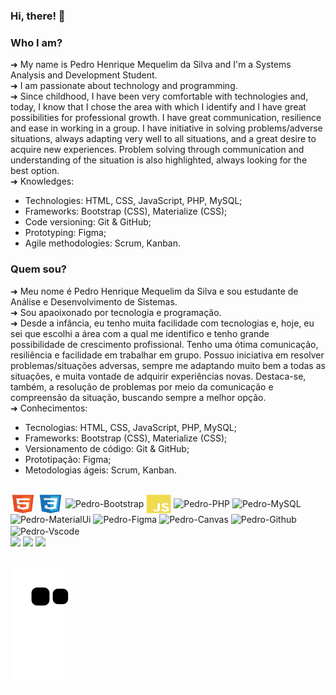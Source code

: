 ### Hi, there! 👋

### Who I am?

➜ My name is Pedro Henrique Mequelim da Silva and I'm a Systems Analysis and Development Student.<br>
➜ I am passionate about technology and programming.<br>
➜ Since childhood, I have been very comfortable with technologies and, today, I know that I chose the area with which I identify and I have great possibilities for professional growth. I have great communication, resilience and ease in working in a group. I have initiative in solving problems/adverse situations, always adapting very well to all situations, and a great desire to acquire new experiences. Problem solving through communication and understanding of the situation is also highlighted, always looking for the best option.<br>
➜ Knowledges:
   <ul>
     <li>Technologies: HTML, CSS, JavaScript, PHP, MySQL;</li>
     <li>Frameworks: Bootstrap (CSS), Materialize (CSS);</li>
     <li>Code versioning: Git & GitHub;</li>
     <li>Prototyping: Figma;</li>
     <li>Agile methodologies: Scrum, Kanban.</li>
   </ul>

### Quem sou?  
➜ Meu nome é Pedro Henrique Mequelim da Silva e sou estudante de Análise e Desenvolvimento de Sistemas.<br>
➜ Sou apaoixonado por tecnologia e programação.<br>
➜ Desde a infância, eu tenho muita facilidade com tecnologias e, hoje, eu sei que escolhi a área com a qual me identifico e tenho grande possibilidade de crescimento profissional. Tenho uma ótima comunicação, resiliência e facilidade em trabalhar em grupo. Possuo iniciativa em resolver problemas/situações adversas, sempre me adaptando muito bem a todas as situações, e muita vontade de adquirir experiências novas. Destaca-se, também, a resolução de problemas por meio da comunicação e compreensão da situação, buscando sempre a melhor opção.<br>
➜ Conhecimentos:
   <ul>
     <li>Tecnologias: HTML, CSS, JavaScript, PHP, MySQL;</li>
     <li>Frameworks: Bootstrap (CSS), Materialize (CSS);</li>
     <li>Versionamento de código: Git & GitHub;</li>
     <li>Prototipação: Figma;</li>
     <li>Metodologias ágeis: Scrum, Kanban.</li>
   </ul>

<div style="display: inline_block"><br>
  <img align="center" alt="Pedro-HTML" height="30" width="40" src="https://raw.githubusercontent.com/devicons/devicon/master/icons/html5/html5-original.svg">
  <img align="center" alt="Pedro-CSS" height="30" width="40" src="https://raw.githubusercontent.com/devicons/devicon/master/icons/css3/css3-original.svg">
  <img align="center" alt="Pedro-Bootstrap" height="45" width="35" src="https://cdn.jsdelivr.net/gh/devicons/devicon/icons/bootstrap/bootstrap-original.svg">
  <img align="center" alt="Pedro-JS" height="30" width="40" src="https://raw.githubusercontent.com/devicons/devicon/master/icons/javascript/javascript-plain.svg">
  <img align="center" alt="Pedro-PHP" height="30" width="40" src="https://cdn.jsdelivr.net/gh/devicons/devicon/icons/php/php-original.svg"/>
  <img align="center" alt="Pedro-MySQL" height="30" width="40" src="https://cdn.jsdelivr.net/gh/devicons/devicon/icons/mysql/mysql-original.svg"/>
  <img align="center" alt="Pedro-MaterialUi" height="45" width="35" src="https://cdn.jsdelivr.net/gh/devicons/devicon/icons/materialui/materialui-original.svg"/>
  <img align="center" alt="Pedro-Figma" height="30" width="40" src="https://cdn.jsdelivr.net/gh/devicons/devicon/icons/figma/figma-original.svg" />
  <img align="center" alt="Pedro-Canvas" height="30" width="40" src="https://cdn.jsdelivr.net/gh/devicons/devicon/icons/canva/canva-original.svg" />
  <img align="center" alt="Pedro-Github" height="30" width="40" src="https://cdn.jsdelivr.net/gh/devicons/devicon/icons/github/github-original-wordmark.svg"/>
  <img align="center" alt="Pedro-Vscode" height="30" width="40" src="https://cdn.jsdelivr.net/gh/devicons/devicon/icons/vscode/vscode-original.svg"/>
</div>

<div> 
  <a href = "mailto:pedrohenriquemiquelimdasilva@gmail.com"><img src="https://img.shields.io/badge/-Gmail-%23333?style=for-the-badge&logo=gmail&logoColor=white" target="_blank"></a>
  <a href="https://www.linkedin.com/in/pedro-mequelim/" target="_blank"><img src="https://img.shields.io/badge/-LinkedIn-%230077B5?style=for-the-badge&logo=linkedin&logoColor=white" target="_blank"></a> 
  <a href="https://www.instagram.com/_pedroo_._/" target="_blank"><img src="https://img.shields.io/badge/-Instagram-%23E4405F?style=for-the-badge&logo=instagram&logoColor=white" target="_blank"></a>
   
   ##
   
  ![Snake animation](https://github.com/rafaballerini/rafaballerini/blob/output/github-contribution-grid-snake.svg)
</div>
